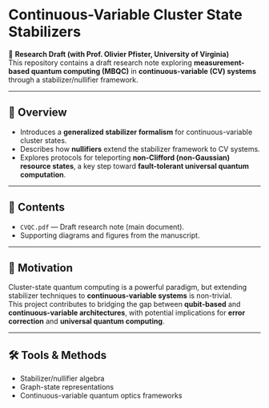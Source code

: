 # Continuous-Variable Cluster State Stabilizers

📄 **Research Draft (with Prof. Olivier Pfister, University of Virginia)**  
This repository contains a draft research note exploring **measurement-based quantum computing (MBQC)** in **continuous-variable (CV) systems** through a stabilizer/nullifier framework.  

---

## 📌 Overview
- Introduces a **generalized stabilizer formalism** for continuous-variable cluster states.  
- Describes how **nullifiers** extend the stabilizer framework to CV systems.  
- Explores protocols for teleporting **non-Clifford (non-Gaussian) resource states**, a key step toward **fault-tolerant universal quantum computation**.  

---

## 📂 Contents
- `CVQC.pdf` — Draft research note (main document).  
- Supporting diagrams and figures from the manuscript.  

---

## 🚀 Motivation
Cluster-state quantum computing is a powerful paradigm, but extending stabilizer techniques to **continuous-variable systems** is non-trivial.  
This project contributes to bridging the gap between **qubit-based** and **continuous-variable architectures**, with potential implications for **error correction** and **universal quantum computing**.  

---

## 🛠 Tools & Methods
- Stabilizer/nullifier algebra  
- Graph-state representations  
- Continuous-variable quantum optics frameworks  
